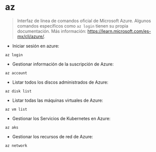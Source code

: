 # az

> Interfaz de linea de comandos oficial de Microsoft Azure.
> Algunos comandos específicos como `az login` tienen su propia documentación.
> Más información: <https://learn.microsoft.com/es-mx/cli/azure/>.

- Iniciar sesión en azure:

`az login`

- Gestionar información de la suscripción de Azure:

`az account`

- Listar todos los discos administrados de Azure:

`az disk list`

- Listar todas las máquinas virtuales de Azure:

`az vm list`

- Gestionar los Servicios de Kubernetes en Azure:

`az aks`

- Gestionar los recursos de red de Azure:

`az network`
